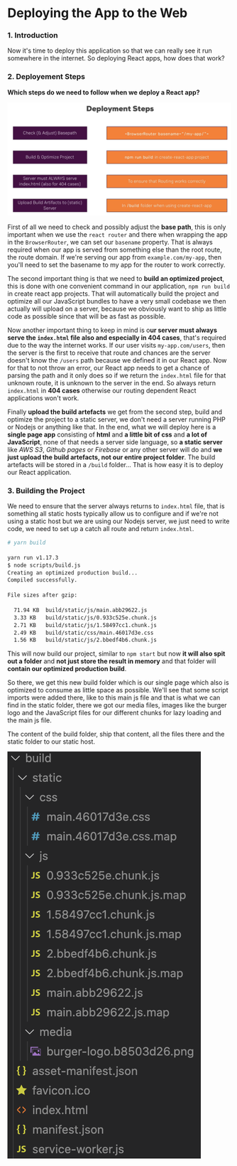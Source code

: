 # Deploying the App to the Web

### 1. Introduction

Now it's time to deploy this application so that we can really see it run somewhere in the internet. So deploying React apps, how does that work?

### 2. Deployement Steps

**Which steps do we need to follow when we deploy a React app?**

![deployment-steps](../img/s21/s21-1-deployment-steps.png 'deployment-steps')

First of all we need to check and possibly adjust the **base path**, this is only important when we use the `react router` and there when wrapping the app in the `BrowserRouter`, we can set our `basename` property. That is always required when our app is served from something else than the root route, the route domain. If we're serving our app from `example.com/my-app`, then you'll need to set the basename to my app for the router to work correctly.

The second important thing is that we need to **build an optimized project**, this is done with one convenient command in our application, `npm run build` in create react app projects. That will automatically build the project and optimize all our JavaScript bundles to have a very small codebase we then actually will upload on a server, because we obviously want to ship as little code as possible since that will be as fast as possible.

Now another important thing to keep in mind is o**ur server must always serve the `index.html` file also and especially in 404 cases**, that's required due to the way the internet works. If our user visits `my-app.com/users`, then the server is the first to receive that route and chances are the server doesn't know the `/users` path because we defined it in our React app. Now for that to not throw an error, our React app needs to get a chance of parsing the path and it only does so if we return the `index.html` file for that unknown route, it is unknown to the server in the end. So always return `index.html` in **404 cases** otherwise our routing dependent React applications won't work.

Finally **upload the build artefacts** we get from the second step, build and optimize the project to a static server, we don't need a server running PHP or Nodejs or anything like that. In the end, what we will deploy here is a **single page app** consisting of **html** and **a little bit of css** and **a lot of JavaScript**, none of that needs a server side language, so **a static server** like _AWS S3_, _Github pages_ or _Firebase_ or any other server will do and **we just upload the build artefacts, not our entire project folder**. The build artefacts will be stored in a `/build` folder... That is how easy it is to deploy our React application.

### 3. Building the Project

We need to ensure that the server always returns to `index.html` file, that is something all static hosts typically allow us to configure and if we're not using a static host but we are using our Nodejs server, we just need to write code, we need to set up a catch all route and return `index.html`.

```sh
# yarn build

yarn run v1.17.3
$ node scripts/build.js
Creating an optimized production build...
Compiled successfully.

File sizes after gzip:

  71.94 KB  build/static/js/main.abb29622.js
  3.33 KB   build/static/js/0.933c525e.chunk.js
  2.71 KB   build/static/js/1.58497cc1.chunk.js
  2.49 KB   build/static/css/main.46017d3e.css
  1.56 KB   build/static/js/2.bbedf4b6.chunk.js
```

This will now build our project, similar to `npm start` but now **it will also spit out a folder** and **not just store the result in memory** and that folder will **contain our optimized production build**.

So there, we get this new build folder which is our single page which also is optimized to consume as little space as possible. We'll see that some script imports were added there, like to this main js file and that is what we can find in the static folder, there we got our media files, images like the burger logo and the JavaScript files for our different chunks for lazy loading and the main js file.

The content of the build folder, ship that content, all the files there and the static folder to our static host.

![build-folder](../img/s21/s21-2-build-folder.png 'build-folder')
